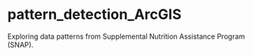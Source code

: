 # pattern_detection_ArcGIS
Exploring data patterns from Supplemental Nutrition Assistance Program (SNAP).
